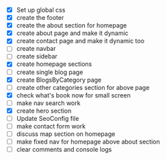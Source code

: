 - [x] Set up global css
- [x] create the footer
- [x] create the about section for homepage
- [x] create about page and make it dynamic
- [x] create contact page and make it dynamic too
- [ ] create navbar
- [ ] create sidebar
- [x] create homepage sections
- [ ] create single blog page
- [x] create BlogsByCategory page
- [ ] create other categories section for above page
- [x] check what's book now for small screen
- [ ] make nav search work
- [x] create hero section
- [ ] Update SeoConfig file
- [ ] make contact form work
- [ ] discuss map section on homepage
- [ ] make fixed nav for homepage above about section
- [ ] clear comments and console logs
